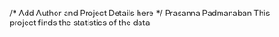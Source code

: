 /* Add Author and Project Details here */
Prasanna Padmanaban
This project finds the statistics of the data
